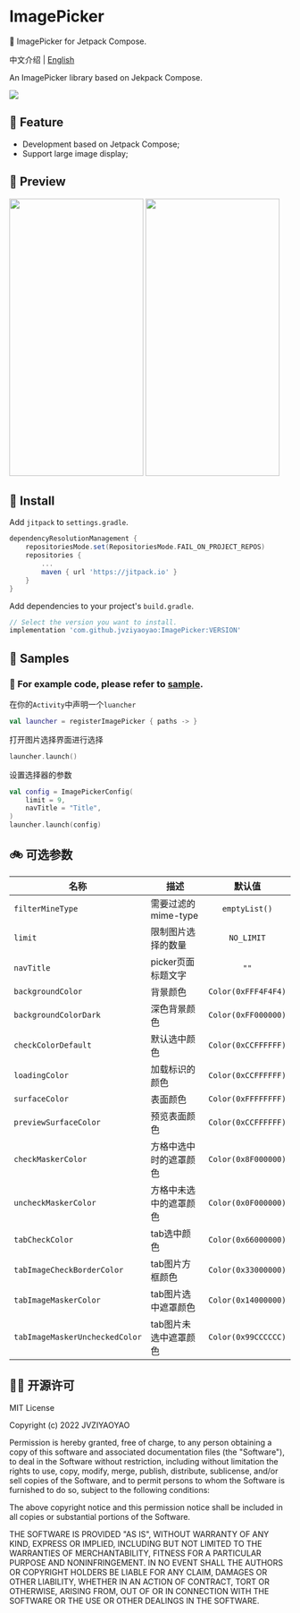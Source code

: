 # ImagePicker
🌆 ImagePicker for Jetpack Compose.

中文介绍 | [English](/README_en.md)

An ImagePicker library based on Jekpack Compose.

[![](https://www.jitpack.io/v/jvziyaoyao/ImagePicker.svg)](https://www.jitpack.io/#jvziyaoyao/ImagePicker)

🚀 Feature
--------
- Development based on Jetpack Compose;
- Support large image display;

🍟 Preview
--------
<img src="doc/preview_02.gif" height="496" width="240"></img>
<img src="doc/preview_01.gif" height="496" width="240"></img>

🎯 Install
--------
Add `jitpack` to `settings.gradle`.
```groovy
dependencyResolutionManagement {
    repositoriesMode.set(RepositoriesMode.FAIL_ON_PROJECT_REPOS)
    repositories {
        ...
        maven { url 'https://jitpack.io' }
    }
}
```
Add dependencies to your project's `build.gradle`.
```gradle
// Select the version you want to install.
implementation 'com.github.jvziyaoyao:ImagePicker:VERSION'
```

🍤 Samples
--------
### 👋 For example code, please refer to [sample](https://github.com/jvziyaoyao/ImagePicker/tree/main/sample).

在你的`Activity`中声明一个`luancher`
```kotlin
val launcher = registerImagePicker { paths -> }
```
打开图片选择界面进行选择
```kotlin
launcher.launch()
```
设置选择器的参数
```kotlin
val config = ImagePickerConfig(
    limit = 9,
    navTitle = "Title",
)
launcher.launch(config)
```
🚲 可选参数
--------
| 名称 | 描述 | 默认值 |
| --- | --- | :---: |
| `filterMineType` | 需要过滤的mime-type | `emptyList()` |
| `limit` | 限制图片选择的数量 | `NO_LIMIT` |
| `navTitle` | picker页面标题文字 | `""` |
| `backgroundColor` | 背景颜色 | `Color(0xFFF4F4F4)` |
| `backgroundColorDark` | 深色背景颜色 | `Color(0xFF000000)` |
| `checkColorDefault` | 默认选中颜色 | `Color(0xCCFFFFFF)` |
| `loadingColor` | 加载标识的颜色 | `Color(0xCCFFFFFF)` |
| `surfaceColor` | 表面颜色 | `Color(0xFFFFFFFF)` |
| `previewSurfaceColor` | 预览表面颜色 | `Color(0xCCFFFFFF)` |
| `checkMaskerColor` | 方格中选中时的遮罩颜色 | `Color(0x8F000000)` |
| `uncheckMaskerColor` | 方格中未选中的遮罩颜色 | `Color(0x0F000000)` |
| `tabCheckColor` | tab选中颜色 | `Color(0x66000000)` |
| `tabImageCheckBorderColor` | tab图片方框颜色 | `Color(0x33000000)` |
| `tabImageMaskerColor` | tab图片选中遮罩颜色 | `Color(0x14000000)` |
| `tabImageMaskerUncheckedColor` | tab图片未选中遮罩颜色 | `Color(0x99CCCCCC)` |

🕵️‍♀️ 开源许可
--------
MIT License

Copyright (c) 2022 JVZIYAOYAO

Permission is hereby granted, free of charge, to any person obtaining a copy
of this software and associated documentation files (the "Software"), to deal
in the Software without restriction, including without limitation the rights
to use, copy, modify, merge, publish, distribute, sublicense, and/or sell
copies of the Software, and to permit persons to whom the Software is
furnished to do so, subject to the following conditions:

The above copyright notice and this permission notice shall be included in all
copies or substantial portions of the Software.

THE SOFTWARE IS PROVIDED "AS IS", WITHOUT WARRANTY OF ANY KIND, EXPRESS OR
IMPLIED, INCLUDING BUT NOT LIMITED TO THE WARRANTIES OF MERCHANTABILITY,
FITNESS FOR A PARTICULAR PURPOSE AND NONINFRINGEMENT. IN NO EVENT SHALL THE
AUTHORS OR COPYRIGHT HOLDERS BE LIABLE FOR ANY CLAIM, DAMAGES OR OTHER
LIABILITY, WHETHER IN AN ACTION OF CONTRACT, TORT OR OTHERWISE, ARISING FROM,
OUT OF OR IN CONNECTION WITH THE SOFTWARE OR THE USE OR OTHER DEALINGS IN THE
SOFTWARE.